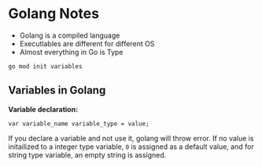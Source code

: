 # Golang Notes

- Golang is a compiled language
- Executlables are different for different OS
- Almost everything in Go is Type

`go mod init variables`

## Variables in Golang

**Variable declaration:**

`var variable_name variable_type = value;`

If you declare a variable and not use it, golang will throw error.
If no value is initailized to a integer type variable, `0` is assigned as a default value, and for string type variable, an empty string is assigned.